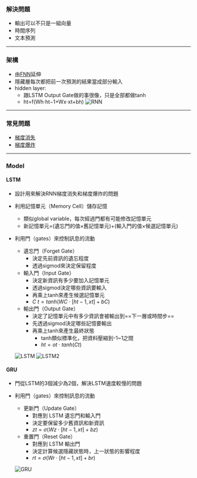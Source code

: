 ### 解決問題
* 輸出可以不只是一組向量
* 時間序列
* 文本預測
---
### 架構
* 由[FNN](FNN.md)延伸
* 隱藏層每次都把前一次預測的結果當成部分輸入
* hidden layer: 
	* 跟LSTM Output Gate做的事很像，只是全部都做tanh
	* ht​=f(Wh​⋅ht−1​+Wx​⋅xt​+bh​)
	![RNN](RNN.png)
---
### 常見問題
* [梯度消失](Backpropagation.md#梯度消失)
* [梯度爆炸](Backpropagation.md#梯度爆炸)
---
### Model
#### LSTM
* 設計用來解決RNN梯度消失和梯度爆炸的問題
* 利用記憶單元（Memory Cell）儲存記憶
	* 類似global variable，每次經過門都有可能修改記憶單元
	* 新記憶單元=(遺忘門的值×舊記憶單元)+(輸入門的值×候選記憶單元)
* 利用門（gates）來控制訊息的流動
	* 遺忘門（Forget Gate）
		* 決定先前資訊的遺忘程度
		* 透過sigmod來決定保留程度
	* 輸入門（Input Gate）
		* 決定新資訊有多少要加入記憶單元
		* 透過sigmod決定哪些資訊要輸入
		* 再乘上tanh來產生候選記憶單元
		* $C~t=tanh⁡(WC⋅[ht−1,xt]+bC)$
	* 輸出門（Output Gate）
		* 決定了記憶單元中有多少資訊會被輸出到==下一層或時間步==
		* 先透過sigmod決定哪些記憶要輸出
		* 再乘上tanh來產生最終狀態
			* tanh類似標準化，把資料壓縮到-1~1之間
			* $ht​=ot​⋅tanh(Ct​)$
	
	![LSTM](LSTM1.png)
	![LSTM2](LSTM2.png)
#### GRU
* 門從LSTM的3個減少為2個，解決LSTM速度較慢的問題
* 利用門（gates）來控制訊息的流動
	* 更新門（Update Gate）
		* 對應到 LSTM 遺忘門和輸入門
		* 決定要保留多少舊資訊和新資訊
		* $zt​=σ(Wz​⋅[ht−1​,xt​]+bz​)$
	* 重置門（Reset Gate）
		* 對應到 LSTM 輸出門
		* 決定計算候選隱藏狀態時，上一狀態的影響程度
		* $rt​=σ(Wr​⋅[ht−1​,xt​]+br​)$
	
	![GRU](GRU.png)